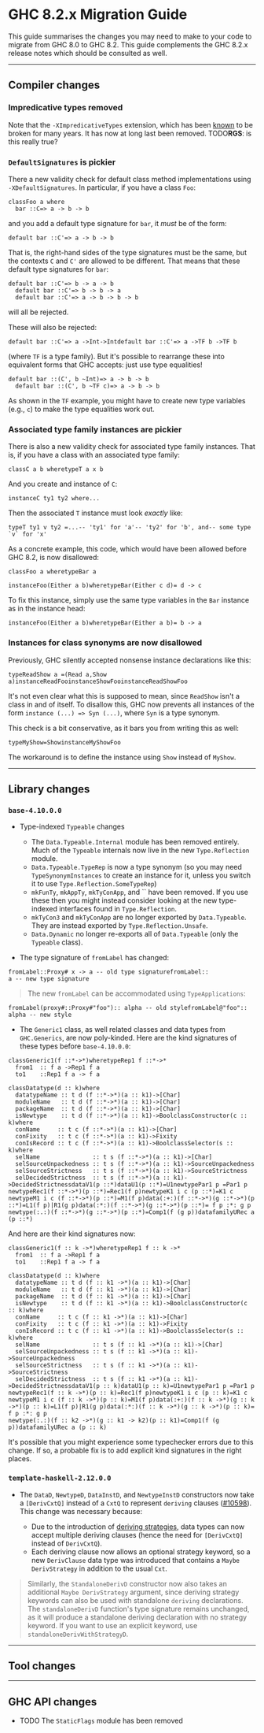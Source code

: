 # GHC 8.2.x Migration Guide


This guide summarises the changes you may need to make to your code to migrate from GHC 8.0 to GHC 8.2. This guide complements the GHC 8.2.x release notes which should be consulted as well.

---

## Compiler changes

### Impredicative types removed


Note that the `-XImpredicativeTypes` extension, which has been
[known](impredicative-polymorphism) to be broken for many years. It has now at long last been removed. TODO**RGS**: is this really true?

### `DefaultSignatures` is pickier


There a new validity check for default class method implementations using `-XDefaultSignatures`. In particular, if you have a class `Foo`:

```
classFoo a where
  bar ::C=> a -> b -> b
```


and you add a default type signature for `bar`, it *must* be of the form:

```
default bar ::C'=> a -> b -> b
```


That is, the right-hand sides of the type signatures must be the same, but the contexts `C` and `C'` are allowed to be different. That means that these default type signatures for `bar`:

```
default bar ::C'=> b -> a -> b
  default bar ::C'=> b -> b -> a
  default bar ::C'=> a -> b -> b -> b
```


will all be rejected.


These will also be rejected:

```
default bar ::C'=> a ->Int->Intdefault bar ::C'=> a ->TF b ->TF b
```


(where `TF` is a type family). But it's possible to rearrange these into equivalent forms that GHC accepts: just use type equalities!

```
default bar ::(C', b ~Int)=> a -> b -> b
  default bar ::(C', b ~TF c)=> a -> b -> b
```


As shown in the `TF` example, you might have to create new type variables (e.g., `c`) to make the type equalities work out.

### Associated type family instances are pickier


There is also a new validity check for associated type family instances. That is, if you have a class with an associated type family:

```
classC a b wheretypeT a x b
```


And you create and instance of `C`:

```
instanceC ty1 ty2 where...
```


Then the associated `T` instance must look *exactly* like:

```
typeT ty1 v ty2 =...-- 'ty1' for 'a'-- 'ty2' for 'b', and-- some type `v` for 'x'
```


As a concrete example, this code, which would have been allowed before GHC 8.2, is now disallowed:

```
classFoo a wheretypeBar a

instanceFoo(Either a b)wheretypeBar(Either c d)= d -> c
```


To fix this instance, simply use the same type variables in the `Bar` instance as in the instance head:

```
instanceFoo(Either a b)wheretypeBar(Either a b)= b -> a
```

### Instances for class synonyms are now disallowed


Previously, GHC silently accepted nonsense instance declarations like this:

```
typeReadShow a =(Read a,Show a)instanceReadFooinstanceShowFooinstanceReadShowFoo
```


It's not even clear what this is supposed to mean, since `ReadShow` isn't a class in and of itself. To disallow this, GHC now prevents all instances of the form `instance (...) => Syn (...)`, where `Syn` is a type synonym.


This check is a bit conservative, as it bars you from writing this as well:

```
typeMyShow=ShowinstanceMyShowFoo
```


The workaround is to define the instance using `Show` instead of `MyShow`.

---

## Library changes

### `base-4.10.0.0`

- Type-indexed `Typeable` changes

  - The `Data.Typeable.Internal` module has been removed entirely. Much of the `Typeable` internals now live in the new `Type.Reflection` module.
  - `Data.Typeable.TypeRep` is now a type synonym (so you may need `TypeSynonymInstances` to create an instance for it, unless you switch it to use `Type.Reflection.SomeTypeRep`)
  - `mkFunTy`, `mkAppTy`, `mkTyConApp`, and `` have been removed. If you use these then you might instead consider looking at the new type-indexed interfaces found in `Type.Reflection`.
  - `mkTyCon3` and `mkTyConApp` are no longer exported by `Data.Typeable`. They are instead exported by `Type.Reflection.Unsafe`.
  - `Data.Dynamic` no longer re-exports all of `Data.Typeable` (only the `Typeable` class).
- The type signature of `fromLabel` has changed:

```
fromLabel::Proxy# x -> a -- old type signaturefromLabel::             a -- new type signature
```

>
> The new `fromLabel` can be accommodated using `TypeApplications`:

```
fromLabel(proxy#::Proxy#"foo"):: alpha -- old stylefromLabel@"foo":: alpha -- new style
```

- The `Generic1` class, as well related classes and data types from `GHC.Generics`, are now poly-kinded. Here are the kind signatures of these types before `base-4.10.0.0`:

```
classGeneric1(f ::*->*)wheretypeRep1 f ::*->*
  from1  :: f a ->Rep1 f a
  to1    ::Rep1 f a -> f a

classDatatype(d :: k)where
  datatypeName :: t d (f ::*->*)(a :: k1)->[Char]
  moduleName   :: t d (f ::*->*)(a :: k1)->[Char]
  packageName  :: t d (f ::*->*)(a :: k1)->[Char]
  isNewtype    :: t d (f ::*->*)(a :: k1)->BoolclassConstructor(c :: k)where
  conName     :: t c (f ::*->*)(a :: k1)->[Char]
  conFixity   :: t c (f ::*->*)(a :: k1)->Fixity
  conIsRecord :: t c (f ::*->*)(a :: k1)->BoolclassSelector(s :: k)where
  selName               :: t s (f ::*->*)(a :: k1)->[Char]
  selSourceUnpackedness :: t s (f ::*->*)(a :: k1)->SourceUnpackedness
  selSourceStrictness   :: t s (f ::*->*)(a :: k1)->SourceStrictness
  selDecidedStrictness  :: t s (f ::*->*)(a :: k1)->DecidedStrictnessdataV1(p ::*)dataU1(p ::*)=U1newtypePar1 p =Par1 p
newtypeRec1(f ::*->*)(p ::*)=Rec1(f p)newtypeK1 i c (p ::*)=K1 c
newtypeM1 i c (f ::*->*)(p ::*)=M1(f p)data(:+:)(f ::*->*)(g ::*->*)(p ::*)=L1(f p)|R1(g p)data(:*:)(f ::*->*)(g ::*->*)(p ::*)= f p :*: g p
newtype(:.:)(f ::*->*)(g ::*->*)(p ::*)=Comp1(f (g p))datafamilyURec a (p ::*)
```


And here are their kind signatures now:

```
classGeneric1(f :: k ->*)wheretypeRep1 f :: k ->*
  from1  :: f a ->Rep1 f a
  to1    ::Rep1 f a -> f a

classDatatype(d :: k)where
  datatypeName :: t d (f :: k1 ->*)(a :: k1)->[Char]
  moduleName   :: t d (f :: k1 ->*)(a :: k1)->[Char]
  packageName  :: t d (f :: k1 ->*)(a :: k1)->[Char]
  isNewtype    :: t d (f :: k1 ->*)(a :: k1)->BoolclassConstructor(c :: k)where
  conName     :: t c (f :: k1 ->*)(a :: k1)->[Char]
  conFixity   :: t c (f :: k1 ->*)(a :: k1)->Fixity
  conIsRecord :: t c (f :: k1 ->*)(a :: k1)->BoolclassSelector(s :: k)where
  selName               :: t s (f :: k1 ->*)(a :: k1)->[Char]
  selSourceUnpackedness :: t s (f :: k1 ->*)(a :: k1)->SourceUnpackedness
  selSourceStrictness   :: t s (f :: k1 ->*)(a :: k1)->SourceStrictness
  selDecidedStrictness  :: t s (f :: k1 ->*)(a :: k1)->DecidedStrictnessdataV1(p :: k)dataU1(p :: k)=U1newtypePar1 p =Par1 p
newtypeRec1(f :: k ->*)(p :: k)=Rec1(f p)newtypeK1 i c (p :: k)=K1 c
newtypeM1 i c (f :: k ->*)(p :: k)=M1(f p)data(:+:)(f :: k ->*)(g :: k ->*)(p :: k)=L1(f p)|R1(g p)data(:*:)(f :: k ->*)(g :: k ->*)(p :: k)= f p :*: g p
newtype(:.:)(f :: k2 ->*)(g :: k1 -> k2)(p :: k1)=Comp1(f (g p))datafamilyURec a (p :: k)
```


It's possible that you might experience some typechecker errors due to this change. If so, a probable fix is to add explicit kind signatures in the right places.

### `template-haskell-2.12.0.0`

- The `DataD`, `NewtypeD`, `DataInstD`, and `NewtypeInstD` constructors now take a `[DerivCxtQ]` instead of a `CxtQ` to represent `deriving` clauses ([\#10598](https://gitlab.haskell.org//ghc/ghc/issues/10598)). This change was necessary because:

  - Due to the introduction of [ deriving strategies](https://ghc.haskell.org/trac/ghc/wiki/Commentary/Compiler/DerivingStrategies), data types can now accept multiple deriving clauses (hence the need for `[DerivCxtQ]` instead of `DerivCxtQ`).
  - Each deriving clause now allows an optional strategy keyword, so a new `DerivClause` data type was introduced that contains a `Maybe DerivStrategy` in addition to the usual `Cxt`.

>
> Similarly, the `StandaloneDerivD` constructor now also takes an additional `Maybe DerivStrategy` argument, since deriving strategy keywords can also be used with standalone `deriving` declarations. The `standaloneDerivD` function's type signature remains unchanged, as it will produce a standalone deriving declaration with no strategy keyword. If you want to use an explicit keyword, use `standaloneDerivWithStrategyD`.

---

## Tool changes

---

## GHC API changes

- TODO The `StaticFlags` module has been removed
